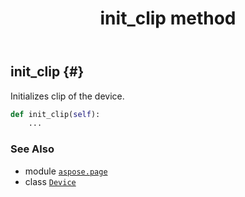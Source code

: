 ﻿---
title: init_clip method
second_title: Aspose.Page for Python via .NET API References
description: 
type: docs
weight: 290
url: /python-net/aspose.page/device/init_clip/
is_root: false
---

## init_clip {#}

Initializes clip of the device.



```python
def init_clip(self):
    ...
```





### See Also
* module [`aspose.page`](../../)
* class [`Device`](/page/python-net/aspose.page/device)
